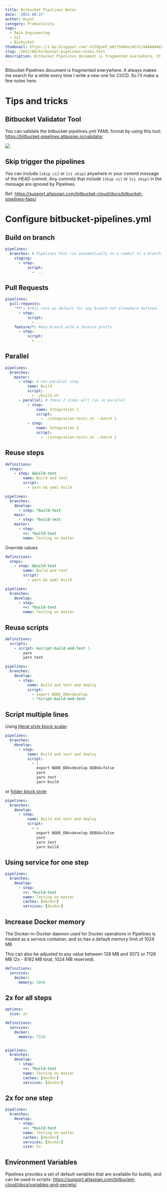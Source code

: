 ```yaml
---
title: Bitbucket Pipelines Notes
date: '2021-08-27'
author: Duyet
category: Productivity
tags:
  - Data Engineering
  - Git
  - Bitbucket
thumbnail: https://1.bp.blogspot.com/-n5JQguH7_m8/YSm0Goi6CsI/AAAAAAACNKs/Qc1CH4ETIwcN06Iw6fBswAikkl56mhmYQCLcBGAsYHQ/s16000/Screen%2BShot%2B2021-08-27%2Bat%2B9.24.21%2BPM.png
slug: /2021/08/bitbucket-pipelines-notes.html
description: Bitbucket Pipelines document is fragmented everywhere. It always makes me search for a while every time I write a new one for CI/CD. So I'll make a few notes here.
---
```


Bitbucket Pipelines document is fragmented everywhere. It always makes me search for a while every time I write a new one for CI/CD. So I'll make a few notes here.

# Tips and tricks

## Bitbucket Validator Tool

You can validate the bitbucket-pipelines.yml YAML format by using this tool:
https://bitbucket-pipelines.atlassian.io/validator

![](/media/2021/08/bp.png)

## Skip trigger the pipelines

You can include `[skip ci]` or `[ci skip]` anywhere in your commit message of the HEAD commit.
Any commits that include `[skip ci]` or `[ci skip]` in the message are ignored by Pipelines.

Ref: https://support.atlassian.com/bitbucket-cloud/docs/bitbucket-pipelines-faqs/

# Configure bitbucket-pipelines.yml

## Build on branch

```yaml
pipelines:
  branches: # Pipelines that run automatically on a commit to a branch
    staging:
      - step:
          script:
            - ...
```

## Pull Requests

```yaml
pipelines:
  pull-requests:
    '**': #this runs as default for any branch not elsewhere defined
      - step:
          script:
            - ...
    feature/*: #any branch with a feature prefix
      - step:
          script:
            - ...
```

## Parallel

```yaml
pipelines:
  branches:
    master:
      - step: # non-parallel step
          name: Build
          script:
            - ./build.sh
      - parallel: # these 2 steps will run in parallel
          - step:
              name: Integration 1
              script:
                - ./integration-tests.sh --batch 1
          - step:
              name: Integration 2
              script:
                - ./integration-tests.sh --batch 2
```

## Reuse steps

```yaml
definitions:
  steps:
    - step: &build-test
        name: Build and test
        script:
          - yarn && yaml build

pipelines:
  branches:
    develop:
      - step: *build-test
    main:
      - step: *build-test
    master:
      - step:
        <<: *build-test
        name: Testing on master
```

Override values

```yaml
definitions:
  steps:
    - step: &build-test
        name: Build and test
        script:
          - yarn && yaml build

pipelines:
  branches:
    develop:
      - step:
        <<: *build-test
        name: Testing on master
```

## Reuse scripts

```yaml
definitions:
  scripts:
    - script: &script-build-and-test |-
        yarn
        yarn test

pipelines:
  branches:
    develop:
      - step:
          name: Build and test and deploy
          script:
            - export NODE_ENV=develop
            - *script-build-and-test
```

## Script multiple lines

Using [literal style block scalar](https://yaml.org/spec/1.2/spec.html#id2795688):

```yaml
pipelines:
  branches:
    develop:
      - step:
          name: Build and test and deploy
          script:
            - |
              export NODE_ENV=develop DEBUG=false
              yarn
              yarn test
              yarn build
```

or [folder block style](https://yaml.org/spec/1.2/spec.html#id2796251):

```yaml
pipelines:
  branches:
    develop:
      - step:
          name: Build and test and deploy
          script:
            - >
              export NODE_ENV=develop DEBUG=false
              yarn
              yarn test
              yarn build
```

## Using service for one step

```yaml
pipelines:
  branches:
    develop:
      - step:
        <<: *build-test
        name: Testing on master
        caches: [docker]
        services: [docker]

```

## Increase Docker memory

The Docker-in-Docker daemon used for Docker operations in
Pipelines is treated as a service container, and so has a default memory limit of 1024 MB

This can also be adjusted to any value between 128 MB and 3072 or 7128 MB (2x - 8192 MB total, 1024 MB reserved).

```yaml
definitions:
  services:
    docker:
      memory: 2048
```

## 2x for all steps

```yaml
options:
  size: 2x

definitions:
  services:
    docker:
      memory: 7128


pipelines:
  branches:
    develop:
      - step:
        <<: *build-test
        name: Testing on master
        caches: [docker]
        services: [docker]
```

## 2x for one step

```yaml
pipelines:
  branches:
    develop:
      - step:
        <<: *build-test
        name: Testing on master
        caches: [docker]
        services: [docker]
        size: 2x
```

## Environment Variables

Pipelines provides a set of default variables that are available for builds, and can be used in scripts:
https://support.atlassian.com/bitbucket-cloud/docs/variables-and-secrets/
